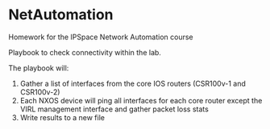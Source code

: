 # NetAutomation
Homework for the IPSpace Network Automation course

Playbook to check connectivity within the lab.

The playbook will:
1) Gather a list of interfaces from the core IOS routers (CSR100v-1 and
CSR100v-2)
2) Each NXOS device will ping all interfaces for each core router except the
VIRL management interface and gather packet loss stats
3) Write results to a new file
